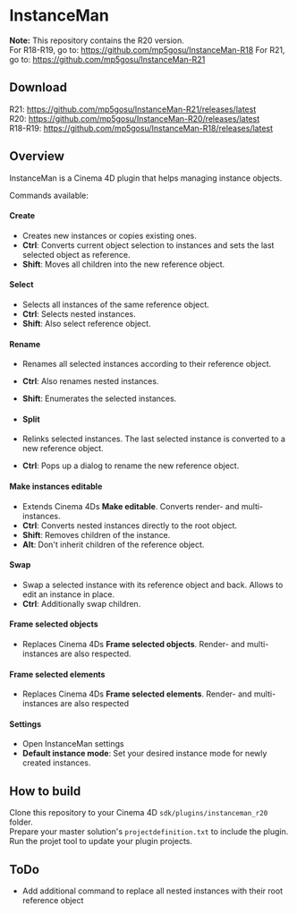 # InstanceMan
**Note:** This repository contains the R20 version.  
For R18-R19, go to: https://github.com/mp5gosu/InstanceMan-R18
For R21, go to: https://github.com/mp5gosu/InstanceMan-R21

## Download
R21: https://github.com/mp5gosu/InstanceMan-R21/releases/latest  
R20: https://github.com/mp5gosu/InstanceMan-R20/releases/latest  
R18-R19: https://github.com/mp5gosu/InstanceMan-R18/releases/latest

## Overview
InstanceMan is a Cinema 4D plugin that helps managing instance objects.

Commands available:

#### Create
- Creates new instances or copies existing ones.
- **Ctrl**: Converts current object selection to instances and sets the last selected object as reference.
- **Shift**: Moves all children into the new reference object.

#### Select
- Selects all instances of the same reference object.
- **Ctrl**: Selects nested instances.
- **Shift**: Also select reference object.

#### Rename
- Renames all selected instances according to their reference object.
- **Ctrl**: Also renames nested instances.
- **Shift**: Enumerates the selected instances.

- #### Split
- Relinks selected instances. The last selected instance is converted to a new reference object.
- **Ctrl**: Pops up a dialog to rename the new reference object.

#### Make instances editable
- Extends Cinema 4Ds **Make editable**. Converts render- and multi-instances.
- **Ctrl**: Converts nested instances directly to the root object.
- **Shift**: Removes children of the instance.
- **Alt**: Don't inherit children of the reference object.

#### Swap
- Swap a selected instance with its reference object and back. Allows to edit an instance in place.
- **Ctrl**: Additionally swap children.

#### Frame selected objects
- Replaces Cinema 4Ds **Frame selected objects**. Render- and multi-instances are also respected.

#### Frame selected elements
- Replaces Cinema 4Ds **Frame selected elements**. Render- and multi-instances are also respected

#### Settings
- Open InstanceMan settings
- **Default instance mode**: Set your desired instance mode for newly created instances.


## How to build
Clone this repository to your Cinema 4D `sdk/plugins/instanceman_r20` folder.   
Prepare your master solution's `projectdefinition.txt` to include the plugin.   
Run the projet tool to update your plugin projects.   

## ToDo
- Add additional command to replace all nested instances with their root reference object